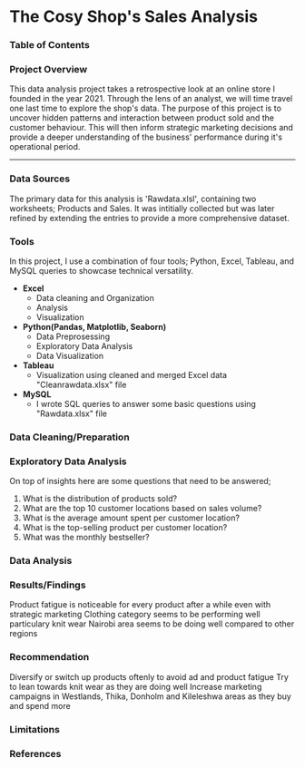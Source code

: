 # The Cosy Shop's Sales Analysis

### Table of Contents

### Project Overview

This data analysis project takes a retrospective look at an online store I founded in the year 2021. Through the lens of an analyst, we will time travel one last time to explore the shop's data. The purpose of this project is to uncover hidden patterns and interaction between product sold and the customer behaviour. This will then inform strategic marketing decisions and provide a deeper
understanding of the business' performance during it's operational period. 

---

### Data Sources

The primary data for this analysis is 'Rawdata.xlsl', containing two worksheets; Products and Sales. It was intitially collected but was later refined by extending the entries to provide a more comprehensive dataset.

### Tools
In this project, I use a combination of four tools; Python, Excel, Tableau, and MySQL queries to showcase technical versatility.

- **Excel**
  - Data cleaning and Organization
  - Analysis
  - Visualization
- **Python(Pandas, Matplotlib, Seaborn)**
  - Data Preprosessing
  - Exploratory Data Analysis
  - Data Visualization
- **Tableau**
  - Visualization using cleaned and merged Excel data "Cleanrawdata.xlsx" file
- **MySQL**
  - I wrote SQL queries to answer some basic questions using "Rawdata.xlsx" file

### Data Cleaning/Preparation
### Exploratory Data Analysis
On top of insights here are some questions that need to be answered;

 1. What is the distribution of products sold?
 2. What are the top 10 customer locations based on sales volume?
 3. What is the average amount spent per customer location?
 4. What is the top-selling product per customer location?
 5. What was the monthly bestseller?

### Data Analysis
### Results/Findings
 Product fatigue is noticeable for every product after a while even with strategic marketing
 Clothing category seems to be performing well particulary knit wear
 Nairobi area seems to be doing well compared to other regions
 
### Recommendation

Diversify or switch up products oftenly to avoid ad and product fatigue 
Try to lean towards knit wear as they are doing well
Increase marketing campaigns in Westlands, Thika, Donholm and Kileleshwa areas as they buy and spend more

### Limitations
### References



